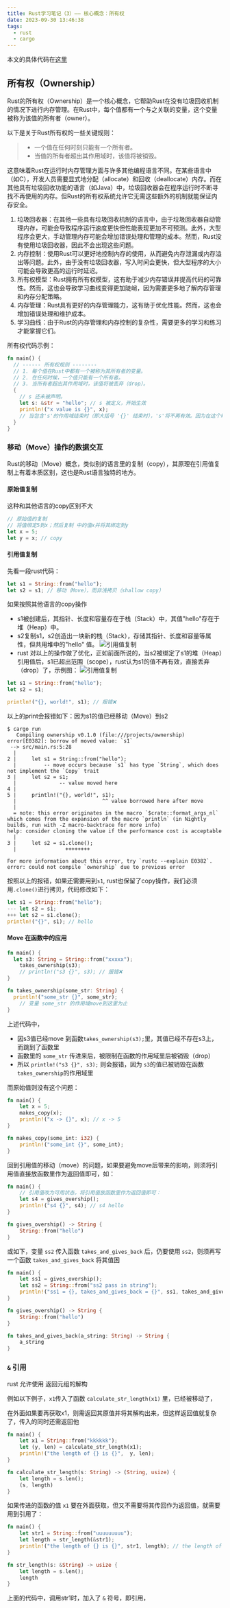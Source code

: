 ```yaml
---
title: Rust学习笔记（3）—— 核心概念：所有权
date: 2023-09-30 13:46:38
tags:
  - rust
  - cargo
---
```


本文的具体代码在[这里](https://github.com/ys558/rust-learn/tree/main/a4_ownership)

<!-- more -->

## 所有权（Ownership）

Rust的所有权（Ownership）是一个核心概念，它帮助Rust在没有垃圾回收机制的情况下进行内存管理。在Rust中，每个值都有一个与之关联的变量，这个变量被称为该值的所有者（owner）。

以下是关于Rust所有权的一些关键规则：

> - 一个值在任何时刻只能有一个所有者。
> - 当值的所有者超出其作用域时，该值将被销毁。

这意味着Rust在运行时内存管理方面与许多其他编程语言不同。在某些语言中（如C），开发人员需要显式地分配（allocate）和回收（deallocate）内存。而在其他具有垃圾回收功能的语言（如Java）中，垃圾回收器会在程序运行时不断寻找不再使用的内存。但Rust的所有权系统允许它无需这些额外的机制就能保证内存安全。

1. 垃圾回收器：在其他一些具有垃圾回收机制的语言中，由于垃圾回收器自动管理内存，可能会导致程序运行速度更快但性能表现更加不可预测。此外，大型程序会更大，手动管理内存可能会增加错误处理和管理的成本。然而，Rust没有使用垃圾回收器，因此不会出现这些问题。
2. 内存控制：使用Rust可以更好地控制内存的使用，从而避免内存泄漏或内存溢出等问题。此外，由于没有垃圾回收器，写入时间会更快，但大型程序的大小可能会导致更高的运行时延迟。
3. 所有权模型：Rust拥有所有权模型，这有助于减少内存错误并提高代码的可靠性。然而，这也会导致学习曲线变得更加陡峭，因为需要更多地了解内存管理和内存分配策略。
4. 内存管理：Rust具有更好的内存管理能力，这有助于优化性能。然而，这也会增加错误处理和维护成本。
5. 学习曲线：由于Rust的内存管理和内存控制的复杂性，需要更多的学习和练习才能掌握它们。


所有权代码示例：
```rust
fn main() {
  // ------ 所有权规则 --------
  // 1. 每个值在Rust中都有一个被称为其所有者的变量。
  // 2. 在任何时候，一个值只能有一个所有者。
  // 3. 当所有者超出其作用域时，该值将被丢弃（drop）。
  {
    // s 还未被声明。
    let s: &str = "hello"; // s 被定义，开始生效
    println!("x value is {}", x); 
    // 当包含's'的作用域结束时（即大括号 '{}' 结束时），'s'将不再有效。因为在这个时刻，'s'的所有者已经超出了其作用域，所以Rust会安全地删除's'所引用的内存中的数据。
  }
}
```

### 移动（Move）操作的数据交互

Rust的移动（Move）概念，类似别的语言里的复制（copy），其原理在引用值复制上有着本质区别，这也是Rust语言独特的地方。
#### 原始值复制
这种和其他语言的copy区别不大
```rust
// 原始值的复制
// 将值绑定5到x；然后复制 中的值x并将其绑定到y
let x = 5;
let y = x; // copy
```

#### 引用值复制

先看一段rust代码：
```rust
let s1 = String::from("hello");
let s2 = s1; // 移动（Move），而非浅拷贝（shallow copy）
```

如果按照其他语言的copy操作
- s1被创建后，其指针、长度和容量存在于栈（Stack）中，其值"hello"存在于堆（Heap）中。
- s2复制s1，s2创造出一块新的栈（Stack），存储其指针、长度和容量等属性，但共用堆中的"hello" 值。
![引用值复制](https://doc.rust-lang.org/book/img/trpl04-02.svg)
- rust 对以上的操作做了优化，正如前面所说的，当s2被绑定了s1的堆（Heap）引用值后，s1已超出范围（scope），rust认为s1的值不再有效，直接丢弃（drop）了，示例图：
![引用值复制](https://doc.rust-lang.org/book/img/trpl04-03.svg)

```rust
let s1 = String::from("hello");
let s2 = s1;

println!("{}, world!", s1); // 报错❌
```
以上的print会报错如下：因为s1的值已经移动（Move）到s2
```shell
$ cargo run
   Compiling ownership v0.1.0 (file:///projects/ownership)
error[E0382]: borrow of moved value: `s1`
 --> src/main.rs:5:28
  |
2 |     let s1 = String::from("hello");
  |         -- move occurs because `s1` has type `String`, which does not implement the `Copy` trait
3 |     let s2 = s1;
  |              -- value moved here
4 |
5 |     println!("{}, world!", s1);
  |                            ^^ value borrowed here after move
  |
  = note: this error originates in the macro `$crate::format_args_nl` which comes from the expansion of the macro `println` (in Nightly builds, run with -Z macro-backtrace for more info)
help: consider cloning the value if the performance cost is acceptable
  |
3 |     let s2 = s1.clone();
  |                ++++++++

For more information about this error, try `rustc --explain E0382`.
error: could not compile `ownership` due to previous error

```

按照以上的报错，如果还需要用到`s1`, rust也保留了copy操作，我们必须用`.clone()`进行拷贝，代码修改如下：

```rust
let s1 = String::from("hello");
--- let s2 = s1;
+++ let s2 = s1.clone();
println!("{}", s1); // hello
```

#### Move 在函数中的应用
```rust
fn main() {
  let s3: String = String::from("xxxxx");
	takes_ownership(s3);
	// println!("s3 {}", s3); // 报错❌
}

fn takes_ownership(some_str: String) {
  println!("some_str {}", some_str); 
	// 变量 some_str 的作用域move到这里为止
}

```
上述代码中，
- 因s3值已经move 到函数`takes_ownership(s3);`里，其值已经不存在s3上，而跳到了函数里
- 函数里的 `some_str` 传进来后，被限制在函数的作用域里后被销毁（drop）
- 所以 `println!("s3 {}", s3);` 则会报错，因为 `s3`的值已被销毁在函数 `takes_ownership`的作用域里

而原始值则没有这个问题：
```rust
fn main() {
	let x = 5;
	makes_copy(x);
	println!("x -> {}", x); // x -> 5
}

fn makes_copy(some_int: i32) {
	println!("some_int {}", some_int); 
}
```

回到引用值的移动（move）的问题，如果要避免move后带来的影响，则须将引用值直接放函数里作为返回值即可，如：

```rust
fn main() {
	// 引用值改为可用状态，将引用值放函数里作为返回值即可：
	let s4 = gives_overship();
	println!("s4 {}", s4); // s4 hello
}

fn gives_overship() -> String {
	String::from("hello")
}
```
或如下，变量 `ss2` 传入函数 `takes_and_gives_back` 后，仍要使用 `ss2`，则须再写一个函数 `takes_and_gives_back` 将其值困
```rust
fn main() {
	let ss1 = gives_overship();
	let ss2 = String::from("ss2 pass in string");
	println!("ss1 = {}, takes_and_gives_back = {}", ss1, takes_and_gives_back(ss2)); // ss1 = hello, ss3 = ss2 pass in string
}

fn gives_overship() -> String {
	String::from("hello")
}

fn takes_and_gives_back(a_string: String) -> String {
	a_string
}
```

### `&` 引用

rust 允许使用 返回元组的解构

例如以下例子，`x1`传入了函数 `calculate_str_length(x1)` 里，已经被移动了，

在外面如果要再获取x1，则需返回其原值并将其解构出来，但这样返回值就复杂了，传入的同时还需返回他
```rust
fn main() {
	let x1 = String::from("kkkkkk");
	let (y, len) = calculate_str_length(x1);
	println!("the length of {} is {}",  y, len);
}

fn calculate_str_length(s: String) -> (String, usize) {
	let length = s.len();
	(s, length)
}
```

如果传进的函数的值 `x1` 要在外面获取，但又不需要将其传回作为返回值，就需要用到引用了：

```rust
fn main() {
	let str1 = String::from("uuuuuuuuu");
	let length = str_length(&str1);
	println!("the length of {} is {}", str1, length); // the length of uuuuuuuuu is 9
}

fn str_length(s: &String) -> usize {
	let length = s.len();
	length
}
```

上面的代码中，调用str1时，加入了 `&` 符号，即引用，